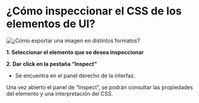# ¿Cómo inspeccionar el CSS de los elementos de UI?

![¿Cómo exportar una imagen en distintos formatos?](https://raw.githubusercontent.com/walter-lkmx/lkmx-design-knowledge/main/pages/img/inspect-css.gif)


**1. Seleccionar el elemento que se desea inspeccionar**

**2. Dar click en la pestaña “Inspect”**
- Se encuentra en el panel derecho de la interfaz.

Una vez abierto el panel de “Inspect”, se podrán consultar las propiedades del elemento y una interpretación del CSS.
